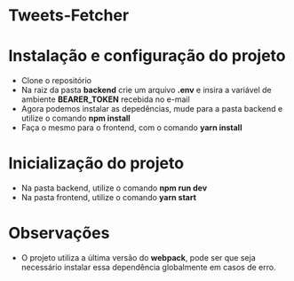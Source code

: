 # Tweets-Fetcher

# Instalação e configuração do projeto

- Clone o repositório
- Na raiz da pasta **backend** crie um arquivo **.env** e insira a variável de ambiente **BEARER_TOKEN** recebida no e-mail
- Agora podemos instalar as depedências, mude para a pasta backend e utilize o comando **npm install**
- Faça o mesmo para o frontend, com o comando **yarn install**

# Inicialização do projeto

- Na pasta backend, utilize o comando **npm run dev**
- Na pasta frontend, utilize o comando **yarn start**

# Observações

- O projeto utiliza a última versão do **webpack**, pode ser que seja necessário instalar essa dependência globalmente em casos de erro.

